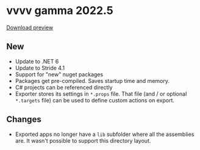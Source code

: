 # vvvv gamma 2022.5
[Download preview](https://visualprogramming.net/#Download)

## New
* Update to .NET 6
* Update to Stride 4.1
* Support for "new" nuget packages
* Packages get pre-compiled. Saves startup time and memory.
* C# projects can be referenced directly
* Exporter stores its settings in `*.props` file. That file (and / or optional `*.targets` file) can be used to define custom actions on export.

## Changes
* Exported apps no longer have a `lib` subfolder where all the assemblies are. It wasn't possible to support this directory layout.
